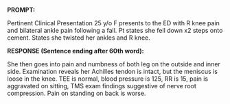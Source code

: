 **PROMPT:**

Pertinent Clinical Presentation  25 y/o F presents to the ED with R knee pain and bilateral ankle pain following a fall. Pt states she fell down x2 steps onto cement. States she twisted her ankles and R knee.

**RESPONSE (Sentence ending after 60th word):**

She then goes into pain and numbness of both leg on the outside and inner side. Examination reveals her Achilles tendon is intact, but the meniscus is loose in the knee. TEE is normal, blood pressure is 125, RR is 15, pain is aggravated on sitting, TMS exam findings suggestive of nerve root compression. Pain on standing on back is worse. 